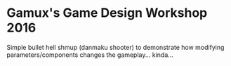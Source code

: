# Gamux's Game Design Workshop 2016

Simple bullet hell shmup (danmaku shooter) to
demonstrate how modifying parameters/components
changes the gameplay... kinda...
